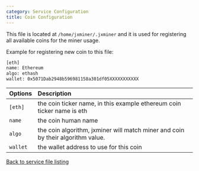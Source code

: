 ```yaml
---
category: Service Configuration
title: Coin Configuration
---
```


This file is located at `/home/jxminer/.jxminer` and it is used for registering all available coins for the miner usage.

Example for registering new coin to this file:

```bash
[eth]
name: Ethereum
algo: ethash
wallet: 0x5071Dab2948b596981158a301df05XXXXXXXXXXX
```

| Options               | Description                                       |
|:-----------------------|:--------------------------------------------------|
|`[eth]` | the coin ticker name, in this example ethereum coin ticker name is eth |
|`name`    | the coin human name |
|`algo`    | the coin algorithm, jxminer will match miner and coin by their algorithm value. |
|`wallet`  | the wallet address to use for this coin |


[Back to service file listing](/jxminer-config#services)





